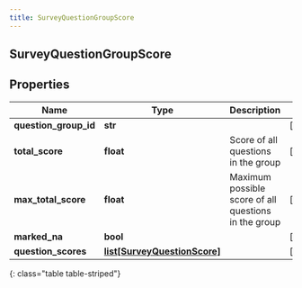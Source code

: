 ```yaml
---
title: SurveyQuestionGroupScore
---
```

## SurveyQuestionGroupScore

## Properties

|Name | Type | Description | Notes|
|------------ | ------------- | ------------- | -------------|
| **question_group_id** | **str** |  | [optional] |
| **total_score** | **float** | Score of all questions in the group | [optional] |
| **max_total_score** | **float** | Maximum possible score of all questions in the group | [optional] |
| **marked_na** | **bool** |  | [optional] |
| **question_scores** | [**list[SurveyQuestionScore]**](SurveyQuestionScore.html) |  | [optional] |
{: class="table table-striped"}



